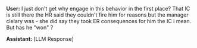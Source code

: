**User:**
I just don't get why engage in this behavior in the first place? That IC is still there the HR said they couldn't fire him for reasons but the manager clelary was - she did say they took ER consequences for him the IC i mean. But has he "won" ? 

**Assistant:**
[LLM Response]

